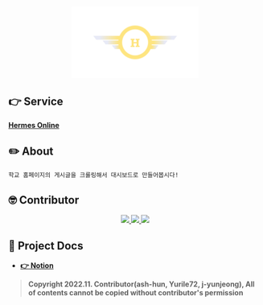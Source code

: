 <div align="center">
    <img width="50%" src="https://github.com/hnu-cheetTeam/Hermes_Online/blob/main/design/Logo.png"/>
</div>

## 👉 Service
  [**Hermes Online**](https://cmd.limeade.me/Login)

## ✏️ About
    학교 홈페이지의 게시글을 크롤링해서 대시보드로 만들어봅시다!

## 🤓 Contributor

<div align="center">
    <a href="https://github.com/ash-hun" align="center">
      <img src=https://img.shields.io/badge/Ash_hun-000000?style=flat-square/>
    </a>
    <a href="https://github.com/j-yunjeong" align="center">
      <img src=https://img.shields.io/badge/J_yunjeong-fa50ea?style=flat-square/>
    </a>
    <a href="https://github.com/Yurile72" align="center">
      <img src=https://img.shields.io/badge/Yurile72-8c8c8c?style=flat-square/>
    </a>
</div>

## 📑 Project Docs
  - **[👉 Notion](https://hunspace.notion.site/HNU-CheetTeam-7e82b315b29742b19ecf1943cb560eca)**



> **Copyright 2022.11. Contributor(ash-hun, Yurile72, j-yunjeong), All of contents cannot be copied without contributor's permission**
